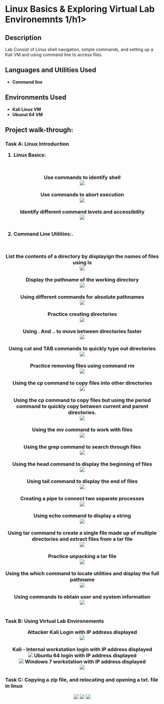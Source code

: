 <h1>Linux Basics & Exploring Virtual Lab Environemnts 1/h1>

<h2>Description</h2>
Lab Consist of Linux shell navigation, simple commands, and setting up a Kali VM and using command line to access files. 
<br />


<h2>Languages and Utilities Used</h2>

- <b>Command line</b> 

<h2>Environments Used </h2>

- <b>Kali Linux VM</b>
- <b>Ubunut 64 VM</b>

<h2>Project walk-through:</h2>

<h3>Task A: Linux Introduction

  1. Linux Basics:
<br />
<p align="center">
Use commands to identify shell <br/>
<img src="https://github.com/HimothyRobinson/LinuxBasic1/assets/142434081/7aa21044-0983-49e4-a3e6-2c6936742e91"/>
<br />
<br />
Use commands to abort execution  <br/>
<img src="https://github.com/HimothyRobinson/LinuxBasic1/assets/142434081/7e1d3026-2ef5-4649-82d9-4dc25f1017ec"/>
<br />
<br />
Identify different command levels and accessibility <br/>
<img src="https://github.com/HimothyRobinson/LinuxBasic1/assets/142434081/e8a6ae75-fcf6-4d5d-abeb-fcc97ec6ffcb"/>
<br />
<br />

  2. Command Line Utilities:.<br/>
<br />
<p align="center">
List the contents of a directory by displayign the names of files using ls <br/>
<img src="https://github.com/HimothyRobinson/LinuxBasic1/assets/142434081/cbd27dda-6e57-440e-9f1d-61870c973db8"/>
<br />
<br />
Display the pathname of the working directory <br/>
<img src="https://github.com/HimothyRobinson/LinuxBasic1/assets/142434081/f6f0d3ad-772e-44eb-8f42-05e7e52242cd"/>
<br />
<br />
Using different commands for absolute pathnames <br />
<img src="https://github.com/HimothyRobinson/LinuxBasic1/assets/142434081/fd24354b-ecc1-4355-abbd-e246de478354"/>
<br />
<br />
Practice creating directories <br />
<img src="https://github.com/HimothyRobinson/LinuxBasic1/assets/142434081/141ca903-81fa-4dba-93db-5a0283806f47"/>
<br />
<br />
Using  . And .. to move between directories faster <br />
<img src="https://github.com/HimothyRobinson/LinuxBasic1/assets/142434081/039628cf-0382-4782-b7fc-2090d9fb29b7"/>
<br />
<br />
Using cat and TAB commands to quickly type out directories <br />
<img src="https://github.com/HimothyRobinson/LinuxBasic1/assets/142434081/d2162241-ed58-4374-9186-4bf7876cc201"/>
<br />
<br />
Practice removing files using command rm <br />
<img src="https://github.com/HimothyRobinson/LinuxBasic1/assets/142434081/188ee6a3-af6e-47c5-a2ab-e4d5c298b86d"/>
<br />
<br />
Using the cp command to copy files into other directories <br />
<img src="https://github.com/HimothyRobinson/LinuxBasic1/assets/142434081/1db21ba9-eefe-4bc7-88fc-d39d095861d3"/>
<br />
<br />
Using the cp command to copy files but using the period command to quickly copy between current and parent directories. <br />
<img src="https://github.com/HimothyRobinson/LinuxBasic1/assets/142434081/0f51746a-d43e-4b06-9b26-5e8b4f65e10d"/>
<br />
<br />
Using the mv command to work with files <br />
<img src="https://github.com/HimothyRobinson/LinuxBasic1/assets/142434081/3635eaed-62c0-47a6-b6df-7235191bd6b7"/>
<br />
<br />
Using the grep command to search through files <br />
<img src="https://github.com/HimothyRobinson/LinuxBasic1/assets/142434081/b695bb68-cd0d-464a-87be-a4b28f9bb021"/>
<br />
<br />
Using the head command to display the beginning of files <br />
<img src="https://github.com/HimothyRobinson/LinuxBasic1/assets/142434081/4069bbf5-2646-4fc5-a500-4524a0a10da4"/>
<br />
<br />
Using tail command to display the end of files <br />
<img src="https://github.com/HimothyRobinson/LinuxBasic1/assets/142434081/864e89c8-c6e5-4127-8b47-5eda19f77f4f"/>
<br />
<br />
Creating a pipe to connect two separate processes <br />
<img src="=https://github.com/HimothyRobinson/LinuxBasic1/assets/142434081/bf6a6491-7dc1-4ba6-be91-35191d0fa1e1"/>
<br />
<br />
Using echo command to display a string <br />
<img src="https://github.com/HimothyRobinson/LinuxBasic1/assets/142434081/e94a7de8-f922-4db5-abe0-b86d6aeff07c"/>
<br />
<br />
Using tar command to create a single file made up of multiple directories and extract files from a tar file <br />
<img src="https://github.com/HimothyRobinson/LinuxBasic1/assets/142434081/dd5cd164-ec7a-4cd2-b72b-393460effa52"/>
<br />
<br />
Practice unpacking a tar file<br />
<img src="=https://github.com/HimothyRobinson/LinuxBasic1/assets/142434081/204af1e1-203d-4cfc-b48c-16587db94ea0"/>
<br />
<br />
Using the which command to locate utilities and display the full pathname <br />
<img src="https://github.com/HimothyRobinson/LinuxBasic1/assets/142434081/e3ebd6d7-6f5d-4f27-b348-12ad86cddb05"/>
<br />
<br />
Using commands to obtain user and system information <br />
<img src="https://github.com/HimothyRobinson/LinuxBasic1/assets/142434081/9ffc4609-3446-4ac2-bebf-576c497d6123"/>
<br />
<br />


<h3>Task B: Using Virtual Lab Environements
<p align="center">
Attacker Kali Login with IP address displayed <br />
<img src="https://github.com/HimothyRobinson/LinuxBasic1/assets/142434081/bc8df773-4823-4ffe-9489-324cba4c4ea3"/>
<br />
<br />
Kali - Internal workstation login with IP address displayed <br />
<img src="https://github.com/HimothyRobinson/PasswordCrackingLab/assets/142434081/9eccd61f-8d91-4aa4-b3bd-a5c20cde5187"/>
Ubuntu 64 login with IP address displayed <br />
<img src="https://github.com/HimothyRobinson/LinuxBasic1/assets/142434081/74a87b1a-a306-4960-97a0-1de4a229d689"/>
Windows 7 workstation with IP address displayed <br />
<img src="https://github.com/HimothyRobinson/LinuxBasic1/assets/142434081/538918c7-cada-4de1-b602-0bd33337a5ab"/>

<h3>Task C: Copying a zip file, and relocating and opening a txt. file in linux </h3>
<p align="center">
<img src="https://github.com/HimothyRobinson/LinuxBasic1/assets/142434081/538903e1-ba80-4e21-b057-d3f4c1dd4c7d"/>
<img src="https://github.com/HimothyRobinson/LinuxBasic1/assets/142434081/15fdaa36-a1ee-42c0-9b91-4d2ef8911516"/>
<img src="https://github.com/HimothyRobinson/LinuxBasic1/assets/142434081/0a769f39-e12e-4f7b-8e82-c374567a10d9"/>


